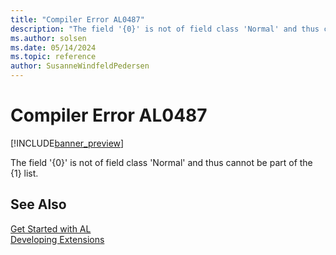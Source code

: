```yaml
---
title: "Compiler Error AL0487"
description: "The field '{0}' is not of field class 'Normal' and thus cannot be part of the {1} list."
ms.author: solsen
ms.date: 05/14/2024
ms.topic: reference
author: SusanneWindfeldPedersen
---
```

[//]: # (START>DO_NOT_EDIT)
[//]: # (IMPORTANT:Do not edit any of the content between here and the END>DO_NOT_EDIT.)
[//]: # (Any modifications should be made in the .xml files in the ModernDev repo.)
# Compiler Error AL0487

[!INCLUDE[banner_preview](../includes/banner_preview.md)]

The field '{0}' is not of field class 'Normal' and thus cannot be part of the {1} list.


[//]: # (IMPORTANT: END>DO_NOT_EDIT)
## See Also  
[Get Started with AL](../devenv-get-started.md)  
[Developing Extensions](../devenv-dev-overview.md)  